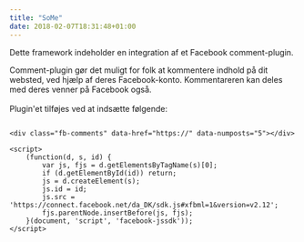 ```yaml
---
title: "SoMe"
date: 2018-02-07T18:31:48+01:00
---
```


Dette framework  indeholder en integration af et Facebook comment-plugin.
<br>

<div class="fb-comments fb-comments2" data-href="https://idablomquist.dk/kea/typography_site" data-numposts="5"></div>

    
<script>
    (function(d, s, id) {
        var js, fjs = d.getElementsByTagName(s)[0];
        if (d.getElementById(id)) return;
        js = d.createElement(s);
        js.id = id;
        js.src = 'https://connect.facebook.net/da_DK/sdk.js#xfbml=1&version=v2.12';
        fjs.parentNode.insertBefore(js, fjs);
    }(document, 'script', 'facebook-jssdk'));
</script>

Comment-plugin gør det muligt for folk at kommentere indhold på dit websted, ved hjælp af deres Facebook-konto. Kommentareren kan deles med deres venner på Facebook også.
<br>
<br>
Plugin'et tilføjes ved at indsætte følgende: 
<pre>
<code>
&lt;div class="fb-comments" data-href="https://" data-numposts="5"&gt;&lt;/div&gt;
        
&lt;script&gt;
    (function(d, s, id) {
        var js, fjs = d.getElementsByTagName(s)[0];
        if (d.getElementById(id)) return;
        js = d.createElement(s);
        js.id = id;
        js.src = 'https://connect.facebook.net/da_DK/sdk.js#xfbml=1&version=v2.12';
        fjs.parentNode.insertBefore(js, fjs);
    }(document, 'script', 'facebook-jssdk'));
&lt;/script&gt;
</code>
</pre>